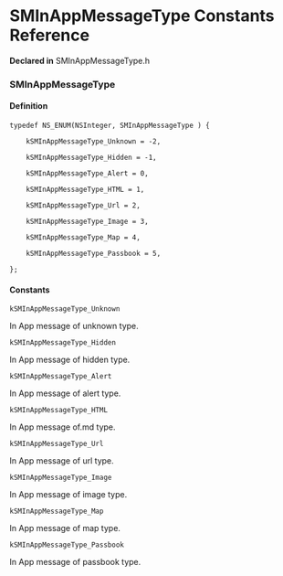 # SMInAppMessageType Constants Reference

**Declared in** SMInAppMessageType.h  

### SMInAppMessageType

#### Definition
    typedef NS_ENUM(NSInteger, SMInAppMessageType ) {   
        
        kSMInAppMessageType_Unknown = -2,
        
        kSMInAppMessageType_Hidden = -1,
        
        kSMInAppMessageType_Alert = 0,
        
        kSMInAppMessageType_HTML = 1,
        
        kSMInAppMessageType_Url = 2,
        
        kSMInAppMessageType_Image = 3,
        
        kSMInAppMessageType_Map = 4,
        
        kSMInAppMessageType_Passbook = 5,
        
    };

#### Constants

<a name="" title="kSMInAppMessageType_Unknown"></a><code>kSMInAppMessageType_Unknown</code>

In App message of unknown type.

<a name="" title="kSMInAppMessageType_Hidden"></a><code>kSMInAppMessageType_Hidden</code>

In App message of hidden type.

<a name="" title="kSMInAppMessageType_Alert"></a><code>kSMInAppMessageType_Alert</code>

In App message of alert type.

<a name="" title="kSMInAppMessageType_HTML"></a><code>kSMInAppMessageType_HTML</code>

In App message of.md type.

<a name="" title="kSMInAppMessageType_Url"></a><code>kSMInAppMessageType_Url</code>

In App message of url type.

<a name="" title="kSMInAppMessageType_Image"></a><code>kSMInAppMessageType_Image</code>

In App message of image type.

<a name="" title="kSMInAppMessageType_Map"></a><code>kSMInAppMessageType_Map</code>

In App message of map type.

<a name="" title="kSMInAppMessageType_Passbook"></a><code>kSMInAppMessageType_Passbook</code>

In App message of passbook type.

